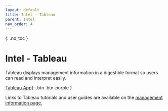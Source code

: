 ```yaml
---
layout: default
title: Intel - Tableau
parent: Intel
nav_order: 4
---
```


{: .no_toc }

# Intel - Tableau

Tableau displays management information in a digestible format so users can read and interpret easily.

[Tableau App](http://intel.solent.ac.uk/){: .btn .btn-purple } 


Links to Tableau tutorials and user guides are available on the [management information page.](https://staff.solent.ac.uk/policy-governance-information/management-information)